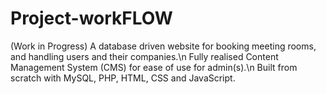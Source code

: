 # Project-workFLOW
(Work in Progress)
A database driven website for booking meeting rooms, and handling users and their companies.\n
Fully realised Content Management System (CMS) for ease of use for admin(s).\n
Built from scratch with MySQL, PHP, HTML, CSS and JavaScript.